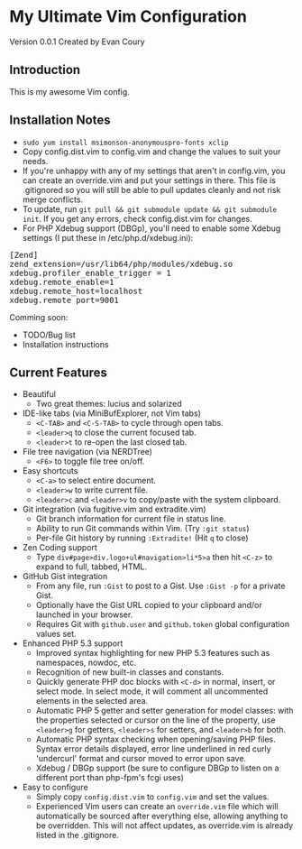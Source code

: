 My Ultimate Vim Configuration
=============================
Version 0.0.1 Created by Evan Coury

Introduction
------------
This is my awesome Vim config.

Installation Notes
------------------
* `sudo yum install msimonson-anonymouspro-fonts xclip`
* Copy config.dist.vim to config.vim and change the values to suit your needs.
* If you're unhappy with any of my settings that aren't in config.vim, you can
  create an override.vim and put your settings in there. This file is
  .gitignored so you will still be able to pull updates cleanly and not risk
  merge conflicts.
* To update, run `git pull && git submodule update && git submodule init`. If
  you get any errors, check config.dist.vim for changes.
* For PHP Xdebug support (DBGp), you'll need to enable some Xdebug settings (I
  put these in /etc/php.d/xdebug.ini):
<pre>
[Zend]
zend_extension=/usr/lib64/php/modules/xdebug.so
xdebug.profiler_enable_trigger = 1
xdebug.remote_enable=1
xdebug.remote_host=localhost
xdebug.remote_port=9001
</pre>

Comming soon:

* TODO/Bug list
* Installation instructions

Current Features
----------------
* Beautiful
    * Two great themes: lucius and solarized
* IDE-like tabs (via MiniBufExplorer, not Vim tabs)
    * `<C-TAB>` and `<C-S-TAB>` to cycle through open tabs. 
    * `<leader>q` to close the current focused tab.
    * `<leader>t` to re-open the last closed tab.
* File tree navigation (via NERDTree)
    * `<F6>` to toggle file tree on/off.
* Easy shortcuts
    * `<C-a>` to select entire document.
    * `<leader>w` to write current file.
    * `<leader>c` and `<leader>v` to copy/paste with the system clipboard.
* Git integration (via fugitive.vim and extradite.vim)
    * Git branch information for current file in status line.
    * Ability to run Git commands within Vim. (Try `:git status`)
    * Per-file Git history by running `:Extradite!` (Hit `q` to close)
* Zen Coding support
    * Type `div#page>div.logo+ul#navigation>li*5>a` then hit `<C-z>` to expand to full, tabbed, HTML.
* GitHub Gist integration
    * From any file, run `:Gist` to post to a Gist. Use `:Gist -p` for a private
      Gist.
    * Optionally have the Gist URL copied to your clipboard and/or launched in
      your browser.
    * Requires Git with `github.user` and `github.token` global configuration
      values set.
* Enhanced PHP 5.3 support
    * Improved syntax highlighting for new PHP 5.3 features such as namespaces, nowdoc, etc.
    * Recognition of new built-in classes and constants.
    * Quickly generate PHP doc blocks with `<C-d>` in normal, insert, or select
      mode. In select mode, it will comment all uncommented elements in the
      selected area.
    * Automatic PHP 5 getter and setter generation for model classes: with the properties selected or
      cursor on the line of the property, use `<leader>g` for getters, `<leader>s` for setters, and
      `<leader>b` for both.
    * Automatic PHP syntax checking when opening/saving PHP files. Syntax error
      details displayed, error line underlined in red curly 'undercurl' format
      and cursor moved to error upon save.
    * Xdebug / DBGp support (be sure to configure DBGp to listen on a different
      port than php-fpm's fcgi uses)
* Easy to configure
    * Simply copy `config.dist.vim` to `config.vim` and set the values.
    * Experienced Vim users can create an `override.vim` file which will
      automatically be sourced after everything else, allowing anything to be
      overridden. This will not affect updates, as override.vim is already
      listed in the .gitignore.
